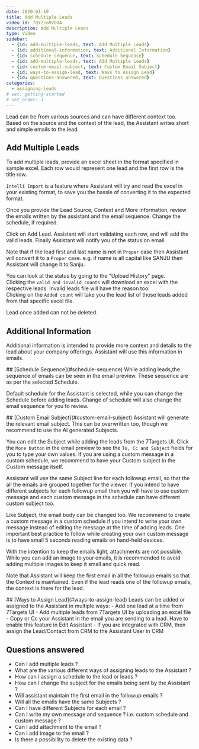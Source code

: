 ```yaml
---
date: 2020-01-10
title: Add Multiple Leads
video_id: 7QYZroRVb0A
description: Add Multiple Leads
type: Video
sidebar:
  - {id: add-multiple-leads, text: Add Multiple Leads}
  - {id: additional-information, text: Additional Information}
  - {id: schedule-sequence, text: Schedule Sequence}
  - {id: add-multiple-leads, text: Add Multiple Leads}
  - {id: custom-email-subject, text: Custom Email Subject}
  - {id: ways-to-assign-lead, text: Ways to Assign Lead}
  - {id: questions-answered, text: Questions answered}
categories:
  - assigning-leads
# set: getting-started
# set_order: 3
---
```


Lead can be from various sources and can have different context too. Based on the source and the context of the lead, the Assistant writes short and simple emails to the lead.

## Add Multiple Leads
To add multiple leads, provide an excel sheet in the format specified in sample excel. Each row would represent one lead and the first row is the title row. 

`Intelli Import` is a feature where Assistant will try and read the excel in your existing format, to save you the hassle of converting it to the expected format. 

Once you provide the Lead Source, Context and More information, review the emails written by the assistant and the email sequence. Change the schedule, if required. 

Click on Add Lead. Assistant will start validating each row, and will add the valid leads. Finally Assistant will notify you of the status on email. 

Note that if the lead first and last name is not in `Proper` case then Assistant will convert it to a `Proper` case. e.g. if name is all capital like SANJU then Assistant will change it to Sanju. 

You can look at the status by going to the “Upload History” page.  
Clicking the `valid and invalid counts` will download an excel with the respective leads. Invalid leads file will have the reason too.  
Clicking on the `Added count` will take you the lead list of those leads added from that specific excel file. 

Lead once added can not be deleted. 

## Additional Information
Additional information is intended to provide more context and details to the lead about your company offerings. Assistant will use this information in emails. 

<a name="schedule-sequence"/>
## [Schedule Sequence](#schedule-sequence)
While adding leads,the sequence of emails can be seen in the email preview. These sequence are as per the selected Schedule. 

Default schedule for the Assistant is selected, while you can change the Schedule before adding leads. Change of schedule will also change the email sequence for you to review. 

<a name="custom-email-subject"/>
## [Custom Email Subject](#custom-email-subject)
Assistant will generate the relevant email subject. This can be overwritten too, though we recommend to use the AI generated Subjects. 

You can edit the Subject while adding the leads from the 7Targets UI. Click the `More button` in the email preview to see the `To, Cc and Subject` fields for you to type your own values. If you are using a custom message in a custom schedule, we recommend to have your Custom subject in the Custom message itself.

Assistant will use the same Subject line for each followup email, so that the all the emails are grouped together for the viewer. If you intend to have different subjects for each followup email then you will have to use custom message and each custom message in the schedule can have different custom subject too. 

Like Subject, the email body can be changed too. We recommend to create a custom message in a custom schedule if you intend to write your own message instead of editing the message at the time of adding leads. One important best practice to follow while creating your own custom message is to have small 5 seconds reading emails on hand-held devices. 

With the intention to keep the emails light, attachments are not possible. While you can add an image to your emails, it is recommended to avoid adding multiple images to keep it small and quick read. 

Note that Assistant will keep the first email in all the followup emails so that the Context is maintained. Even if the lead reads one of the followup emails, the context is there for the lead. 

<a name="ways-to-assign-lead"/>
## [Ways to Assign Lead](#ways-to-assign-lead)
Leads can be added or assigned to the Assistant in multiple ways:
- Add one lead at a time from 7Targets UI
- Add multiple leads from 7Targets UI by uploading an excel file
- Copy or Cc your Assistant in the email you are sending to a lead. Have to enable this feature in Edit Assistant
- If you are integrated with CRM, then assign the Lead/Contact from CRM to the Assistant User in CRM

## Questions answered
- Can I add multiple leads ? 
- What are the various different ways of assigning leads to the Assistant ?
- How can I assign a schedule to the lead or leads ?
- How can I change the subject for the emails being sent by the Assistant ?
- Will assistant maintain the first email in the followup emails ? 
- Will all the emails have the same Subjects ? 
- Can I have different Subjects for each email ?  
- Can I write my own message and sequence ? i.e. custom schedule and custom message ?
- Can I add attachment to the email ?
- Can I add image to the email ? 
- Is there a possibility to delete the existing data ?
